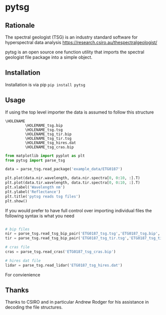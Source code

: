 # pytsg
## Rationale
The spectral geologist (TSG) is an industry standard software for hyperspectral data analysis
https://research.csiro.au/thespectralgeologist/

pytsg is an open source one function utility that imports the spectral geologist file package into a simple object.

## Installation
Installation is via pip
```pip install pytsg```

## Usage

If using the top level importer the data is assumed to follow this structure
```
\HOLENAME
         \HOLEMAME_tsg.bip
         \HOLENAME_tsg.tsg
         \HOLENAME_tsg_tir.bip
         \HOLENAME_tsg_tir.tsg
         \HOLENAME_tsg_hires.dat
         \HOLENAME_tsg_cras.bip

```

```python
from matplotlib import pyplot as plt
from pytsg import parse_tsg

data = parse_tsg.read_package('example_data/ETG0187')

plt.plot(data.nir.wavelength, data.nir.spectra[0, 0:10, :].T)
plt.plot(data.tir.wavelength, data.tir.spectra[0, 0:10, :].T)
plt.xlabel('Wavelength nm')
plt.ylabel('Reflectance')
plt.title('pytsg reads tsg files')
plt.show()

```

If you would prefer to have full control over importing individual files the following syntax is what you need

```python

# bip files
nir = parse_tsg.read_tsg_bip_pair('ETG0187_tsg.tsg','ETG0187_tsg.bip','nir')
tir = parse_tsg.read_tsg_bip_pair('ETG0187_tsg_tir.tsg','ETG0187_tsg_tir.bip','tir')

# cras file
cras = parse_tsg.read_cras('ETG0187_tsg_cras.bip')

# hires dat file
lidar = parse_tsg.read_lidar('ETG0187_tsg_hires.dat')


```
For convienience 
## Thanks
Thanks to CSIRO and in particular Andrew Rodger for his assistance in decoding the file structures.